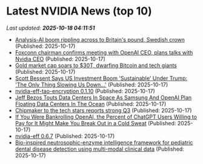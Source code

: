 # Latest NVIDIA News (top 10)
_Last updated: **2025-10-18 04:11:51**_

- [Analysis-AI boom rippling across to Britain's pound, Swedish crown](https://finance.yahoo.com/news/analysis-ai-boom-rippling-across-040317512.html) (Published: 2025-10-17)
- [Foxconn chairman confirms meeting with OpenAI CEO, plans talks with Nvidia CEO](https://www.digitimes.com/news/a20251017PD218.html) (Published: 2025-10-17)
- [Gold market cap soars to $30T, dwarfing Bitcoin and tech giants](https://cointelegraph.com/news/gold-market-cap-soars-30-trillion-dwarfing-bitcoin-and-tech-giants) (Published: 2025-10-17)
- [Scott Bessent Says US Investment Boom 'Sustainable' Under Trump: 'The Only Thing Slowing Us Down...'](https://finance.yahoo.com/news/scott-bessent-says-us-investment-023111948.html) (Published: 2025-10-17)
- [nvidia-eff-tao-encryption 0.1.10](https://pypi.org/project/nvidia-eff-tao-encryption/0.1.10/) (Published: 2025-10-17)
- [Jeff Bezos Touts Data Centers In Space As Samsung And OpenAI Plan Floating Data Centers In The Ocean](https://finance.yahoo.com/news/jeff-bezos-touts-data-centers-013131234.html) (Published: 2025-10-17)
- [Chipmaker to the tech stars reports strong Q3](https://www.phonearena.com/news/top-foundry-reports-strong-earnings_id174860) (Published: 2025-10-17)
- [If You Were Bankrolling OpenAI, the Percent of ChatGPT Users Willing to Pay for It Might Make You Break Out in a Cold Sweat](https://biztoc.com/x/3cc7f935bf17c32e) (Published: 2025-10-17)
- [nvidia-eff 0.6.7](https://pypi.org/project/nvidia-eff/0.6.7/) (Published: 2025-10-17)
- [Bio-inspired neutrosophic-enzyme intelligence framework for pediatric dental disease detection using multi-modal clinical data](https://www.nature.com/articles/s41598-025-21923-5) (Published: 2025-10-17)

